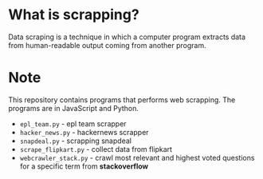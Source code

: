 # What is scrapping?
Data scraping is a technique in which a computer program extracts data from human-readable output coming from another program.

# Note
This repository contains programs that performs web scrapping. The programs are in JavaScript and Python.

* `epl_team.py` - epl team scrapper
* `hacker_news.py` - hackernews scrapper
* `snapdeal.py` - scrapping snapdeal
* `scrape_flipkart.py` - collect data from flipkart
* `webcrawler_stack.py` - crawl most relevant and highest voted questions for a specific term from <b>stackoverflow</b>
